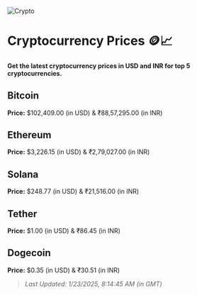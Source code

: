 
![Crypto](https://www.techguide.com.au/wp-content/uploads/2020/11/crypto3.jpeg)

# Cryptocurrency Prices 🪙📈

#### Get the latest cryptocurrency prices in USD and INR for top 5 cryptocurrencies.

## Bitcoin

**Price:** $102,409.00 (in USD) & ₹88,57,295.00 (in INR)

## Ethereum

**Price:** $3,226.15 (in USD) & ₹2,79,027.00 (in INR)

## Solana

**Price:** $248.77 (in USD) & ₹21,516.00 (in INR)

## Tether

**Price:** $1.00 (in USD) & ₹86.45 (in INR)

## Dogecoin

**Price:** $0.35 (in USD) & ₹30.51 (in INR)

> _Last Updated: 1/23/2025, 8:14:45 AM (in GMT)_

